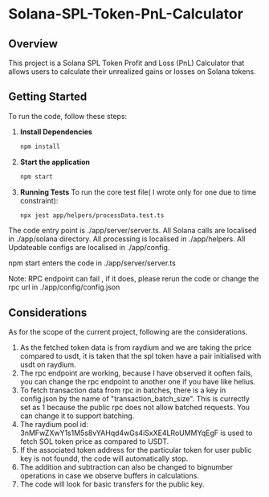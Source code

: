# Solana-SPL-Token-PnL-Calculator

## Overview

This project is a Solana SPL Token Profit and Loss (PnL) Calculator that allows users to calculate their unrealized gains or losses on Solana tokens.

## Getting Started

To run the code, follow these steps:
1. **Install Dependencies**
    ```bash
    npm install

1. **Start the application**
   ```bash
   npm start

3. **Running Tests**
To run the core test file( I wrote only for one due to time constraint):
    ```bash
    npx jest app/helpers/processData.test.ts

The code entry point is ./app/server/server.ts.
All Solana calls are localised in ./app/solana directory.
All processing is localised in ./app/helpers.
All Updateable configs are localised in ./app/config.


npm start enters the code in ./app/server/server.ts


Note: RPC endpoint can fail , if it does, please rerun the code or change the rpc url in ./app/config/config.json


## Considerations
As for the scope of the current project, following are the considerations.

1. As the fetched token data is from raydium and we are taking the price compared to usdt, it is taken that the spl token have a pair initialised with usdt on raydium.
2. The rpc endpoint are working, because I have observed it ooften fails, you can change the rpc endpoint to another one if you have like helius.
3. To fetch transaction data from rpc in batches, there is a key in config.json by the name of "transaction_batch_size". This is currectly set as 1 because the public rpc does not allow batched requests. You can change it to support batching.
4. The raydium pool id: 3nMFwZXwY1s1M5s8vYAHqd4wGs4iSxXE4LRoUMMYqEgF is used to fetch SOL token price as compared to USDT.
5. If the associated token address for the particular token for user public key is not foundd, the code will automatically stop.
6. The addition and subtraction can also be changed to bignumber operations in case we observe buffers in calculations.
7. The code will look for basic transfers for the public key.